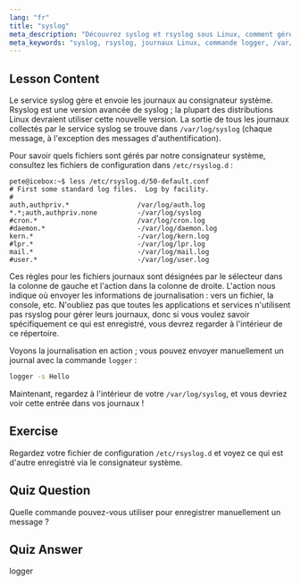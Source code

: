 ```yaml
---
lang: "fr"
title: "syslog"
meta_description: "Découvrez syslog et rsyslog sous Linux, comment gérer les journaux système et utiliser la commande logger. Démarrez avec ce tutoriel convivial pour débutants !"
meta_keywords: "syslog, rsyslog, journaux Linux, commande logger, /var/log/syslog, tutoriel Linux, Linux débutant, journalisation système"
---
```


## Lesson Content

Le service syslog gère et envoie les journaux au consignateur système. Rsyslog est une version avancée de syslog ; la plupart des distributions Linux devraient utiliser cette nouvelle version. La sortie de tous les journaux collectés par le service syslog se trouve dans `/var/log/syslog` (chaque message, à l'exception des messages d'authentification).

Pour savoir quels fichiers sont gérés par notre consignateur système, consultez les fichiers de configuration dans `/etc/rsyslog.d` :

```plaintext
pete@icebox:~$ less /etc/rsyslog.d/50-default.conf
# First some standard log files.  Log by facility.
#
auth,authpriv.*                 /var/log/auth.log
*.*;auth,authpriv.none          -/var/log/syslog
#cron.*                         /var/log/cron.log
#daemon.*                       -/var/log/daemon.log
kern.*                          -/var/log/kern.log
#lpr.*                          -/var/log/lpr.log
mail.*                          -/var/log/mail.log
#user.*                         -/var/log/user.log
```

Ces règles pour les fichiers journaux sont désignées par le sélecteur dans la colonne de gauche et l'action dans la colonne de droite. L'action nous indique où envoyer les informations de journalisation : vers un fichier, la console, etc. N'oubliez pas que toutes les applications et services n'utilisent pas rsyslog pour gérer leurs journaux, donc si vous voulez savoir spécifiquement ce qui est enregistré, vous devrez regarder à l'intérieur de ce répertoire.

Voyons la journalisation en action ; vous pouvez envoyer manuellement un journal avec la commande `logger` :

```bash
logger -s Hello
```

Maintenant, regardez à l'intérieur de votre `/var/log/syslog`, et vous devriez voir cette entrée dans vos journaux !

## Exercise

Regardez votre fichier de configuration `/etc/rsyslog.d` et voyez ce qui est d'autre enregistré via le consignateur système.

## Quiz Question

Quelle commande pouvez-vous utiliser pour enregistrer manuellement un message ?

## Quiz Answer

logger
